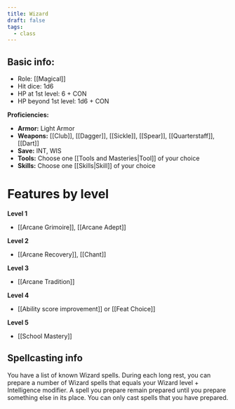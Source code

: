 ```yaml
---
title: Wizard
draft: false
tags:
  - class
---
```

## Basic info:

- Role: [[Magical]]
- Hit dice: 1d6
- HP at 1st level: 6 + CON
- HP beyond 1st level: 1d6 + CON

**Proficiencies:**
- **Armor:** Light Armor
- **Weapons:** [[Club]], [[Dagger]], [[Sickle]], [[Spear]], [[Quarterstaff]], [[Dart]]
- **Save:** INT, WIS
- **Tools:** Choose one [[Tools and Masteries|Tool]] of your choice
- **Skills:** Choose one [[Skills|Skill]] of your choice

# Features by level
**Level 1**
- [[Arcane Grimoire]], [[Arcane Adept]] 

**Level 2**
- [[Arcane Recovery]], [[Chant]]

**Level 3**
- [[Arcane Tradition]]

**Level 4**
- [[Ability score improvement]] or [[Feat Choice]]

**Level 5**
- [[School Mastery]]


## Spellcasting info
You have a list of known Wizard spells. During each long rest, you can prepare a number of Wizard spells that equals your Wizard level + Intelligence modifier. A spell you prepare remain prepared until you prepare something else in its place. You can only cast spells that you have prepared. 